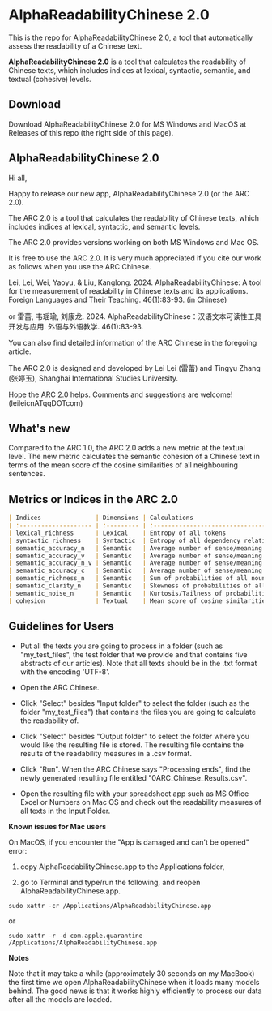 # AlphaReadabilityChinese 2.0

This is the repo for AlphaReadabilityChinese 2.0, a tool that automatically assess the readability of a Chinese text.

**AlphaReadabilityChinese 2.0** is a tool that calculates the readability of Chinese texts, which includes indices at lexical, syntactic, semantic, and textual (cohesive) levels.

## Download

Download AlphaReadabilityChinese 2.0 for MS Windows and MacOS at Releases of this repo (the right side of this page). 



## AlphaReadabilityChinese 2.0

Hi all,

Happy to release our new app, AlphaReadabilityChinese 2.0 (or the ARC 2.0).

The ARC 2.0 is a tool that calculates the readability of Chinese texts, which includes indices at lexical, syntactic, and semantic levels.

The ARC 2.0 provides versions working on both MS Windows and Mac OS. 

It is free to use the ARC 2.0. It is very much appreciated if you cite our work as follows when you use the ARC Chinese.

Lei, Lei, Wei, Yaoyu, & Liu, Kanglong. 2024. AlphaReadabilityChinese: A tool for the measurement of readability in Chinese texts and its applications. Foreign Languages and Their Teaching. 46(1):83-93. (in Chinese)

or 雷蕾, 韦瑶瑜, 刘康龙. 2024. AlphaReadabilityChinese：汉语文本可读性工具开发与应用. 外语与外语教学. 46(1):83-93.

You can also find detailed information of the ARC Chinese in the foregoing article.

The ARC 2.0 is designed and developed by Lei Lei (雷蕾) and Tingyu Zhang (张婷玉), Shanghai International Studies University.

Hope the ARC 2.0 helps. Comments and suggestions are welcome! (leileicnATqqDOTcom)

## What's new

Compared to the ARC 1.0, the ARC 2.0 adds a new metric at the textual level. The new metric calculates the semantic cohesion of a Chinese text in terms of the mean score of the cosine similarities of all neighbouring sentences. 

## Metrics or Indices in the ARC 2.0


```markdown
| Indices               | Dimensions | Calculations                                                          |
| :-------------------- | :--------- | :-------------------------------------------------------------------- |
| lexical_richness      | Lexical    | Entropy of all tokens                                                 |
| syntactic_richness    | Syntactic  | Entropy of all dependency relations                                   |
| semantic_accuracy_n   | Semantic   | Average number of sense/meaning components of all nouns               |
| semantic_accuracy_v   | Semantic   | Average number of sense/meaning components of all verbs               |
| semantic_accuracy_n_v | Semantic   | Average number of sense/meaning components of all nouns and verbs     |
| semantic_accuracy_c   | Semantic   | Average number of sense/meaning components of all content words (i.e., nouns, verbs, adjectives, and adverbs) |
| semantic_richness_n   | Semantic   | Sum of probabilities of all nouns                                     |
| semantic_clarity_n    | Semantic   | Skewness of probabilities of all nouns                                |
| semantic_noise_n      | Semantic   | Kurtosis/Tailness of probabilities of all nouns                       |
| cohesion              | Textual    | Mean score of cosine similarities of all adjacent sentences           |
```



## Guidelines for Users

- Put all the texts you are going to process in a folder (such as "my_test_files", the test folder that we provide and that contains five abstracts of our articles). Note that all texts should be in the .txt format with the encoding 'UTF-8'.

- Open the ARC Chinese.

- Click "Select" besides "Input folder" to select the folder (such as the folder "my_test_files") that contains the files you are going to calculate the readability of.

- Click "Select" besides "Output folder" to select the folder where you would like the resulting file is stored. The resulting file contains the results of the readability measures in a .csv format.

- Click "Run". When the ARC Chinese says "Processing ends", find the newly generated resulting file entitled "0ARC_Chinese_Results.csv".

- Open the resulting file with your spreadsheet app such as MS Office Excel or Numbers on Mac OS and check out the readability measures of all texts in the Input Folder.

**Known issues for Mac users**

On MacOS, if you encounter the "App is damaged and can't be opened" error: 

1) copy AlphaReadabilityChinese.app to the Applications folder,
  
2) go to Terminal and type/run the following, and reopen AlphaReadabilityChinese.app.

`sudo xattr -cr /Applications/AlphaReadabilityChinese.app`

or

`sudo xattr -r -d com.apple.quarantine /Applications/AlphaReadabilityChinese.app`

**Notes**

Note that it may take a while (approximately 30 seconds on my MacBook) the first time we open AlphaReadabilityChinese when it loads many models behind. The good news is that it works highly efficiently to process our data after all the models are loaded.
